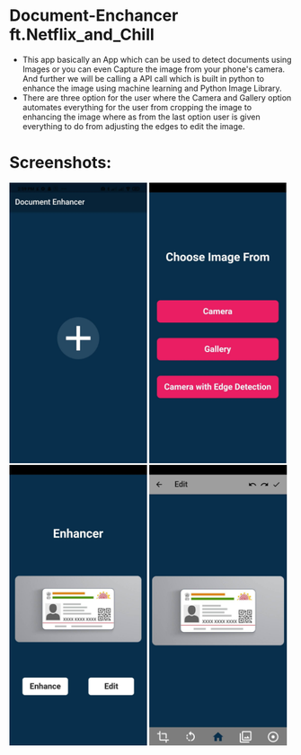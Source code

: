 # Document-Enchancer ft.Netflix_and_Chill
* This app basically an App which can be used to detect documents using Images or you can even Capture the image from your phone's camera. And further we will be calling a API call which is built in python to enhance the image using machine learning and Python Image Library.
* There are three option for the user where the Camera and Gallery option automates everything for the user from cropping the image to enhancing the image where as from the last option user is given everything to do from adjusting the edges to edit the image.

# Screenshots:
<p>
<img src = 'Frontend/screenshots/1.jpg' height=500>
<img src = 'Frontend/screenshots/2.jpg' height=500>
<img src = 'Frontend/screenshots/3.jpg' height=500>
<img src = 'Frontend/screenshots/4.jpg' height=500>
</p>
